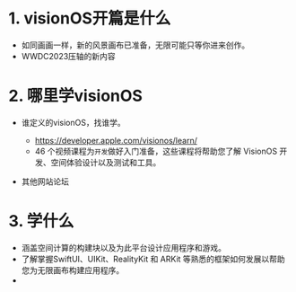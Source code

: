 # 1. visionOS开篇是什么

* 如同画画一样，新的风景画布已准备，无限可能只等你进来创作。
* WWDC2023压轴的新内容


# 2. 哪里学visionOS

* 谁定义的visionOS，找谁学。
	* 	https://developer.apple.com/visionos/learn/
	* 46 个视频课程为`开发`做好入门准备，这些课程将帮助您了解 VisionOS 开发、空间体验设计以及测试和工具。
	
* 其他网站论坛


# 3. 学什么

* 涵盖空间计算的构建块以及为此平台设计应用程序和游戏。
* 了解掌握SwiftUI、UIKit、RealityKit 和 ARKit 等熟悉的框架如何发展以帮助您为无限画布构建应用程序。
* 
